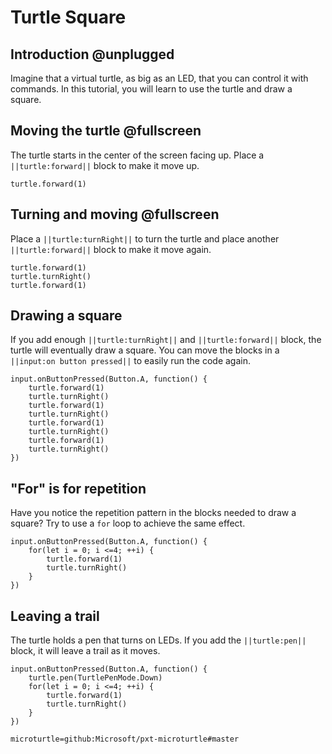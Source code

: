 # Turtle Square

## Introduction @unplugged

Imagine that a virtual turtle, as big as an LED, that you can control it with commands.
In this tutorial, you will learn to use the turtle and draw a square.

## Moving the turtle @fullscreen

The turtle starts in the center of the screen facing up. Place a ``||turtle:forward||`` block to make it move up.

```blocks
turtle.forward(1)
```

## Turning and moving @fullscreen

Place a ``||turtle:turnRight||`` to turn the turtle and place another ``||turtle:forward||`` block to make it move again.

```blocks
turtle.forward(1)
turtle.turnRight()
turtle.forward(1)
```

## Drawing a square

If you add enough ``||turtle:turnRight||`` and ``||turtle:forward||`` block, the turtle 
will eventually draw a square. You can move the blocks in a ``||input:on button pressed||`` to easily run the code again.

```blocks
input.onButtonPressed(Button.A, function() {
    turtle.forward(1)
    turtle.turnRight()
    turtle.forward(1)
    turtle.turnRight()
    turtle.forward(1)
    turtle.turnRight()
    turtle.forward(1)
    turtle.turnRight()
})
```

## "For" is for repetition

Have you notice the repetition pattern in the blocks needed to draw a square?
Try to use a ``for`` loop to achieve the same effect.

```blocks
input.onButtonPressed(Button.A, function() {
    for(let i = 0; i <=4; ++i) {
        turtle.forward(1)
        turtle.turnRight()
    }
})
```


## Leaving a trail

The turtle holds a pen that turns on LEDs. If you add the ``||turtle:pen||`` block,
it will leave a trail as it moves.

```blocks
input.onButtonPressed(Button.A, function() {
    turtle.pen(TurtlePenMode.Down)
    for(let i = 0; i <=4; ++i) {
        turtle.forward(1)
        turtle.turnRight()
    }
})
```

```package
microturtle=github:Microsoft/pxt-microturtle#master
```
